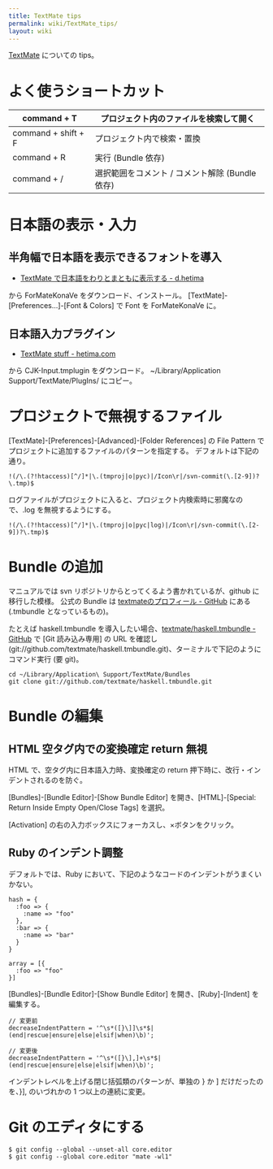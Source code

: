 ```yaml
---
title: TextMate tips
permalink: wiki/TextMate_tips/
layout: wiki
---
```


[TextMate](http://macromates.com/) についての tips。

よく使うショートカット
======================

|command + T|プロジェクト内のファイルを検索して開く|
|-----------|--------------------------------------|
|command + shift + F|プロジェクト内で検索・置換|
|command + R|実行 (Bundle 依存)|
|command + /|選択範囲をコメント / コメント解除 (Bundle 依存)|

日本語の表示・入力
==================

半角幅で日本語を表示できるフォントを導入
----------------------------------------

-   [TextMate で日本語をわりとまともに表示する -
    d.hetima](http://d.hatena.ne.jp/hetima/20061102/1162435711)

から ForMateKonaVe をダウンロード、インストール。
[TextMate]-[Preferences...]-[Font & Colors] で Font を ForMateKonaVe
に。

日本語入力プラグイン
--------------------

-   [TextMate stuff - hetima.com](http://hetima.com/textmate/index.html)

から CJK-Input.tmplugin をダウンロード。 \~/Library/Application
Support/TextMate/PlugIns/ にコピー。

プロジェクトで無視するファイル
==============================

[TextMate]-[Preferences]-[Advanced]-[Folder References] の File Pattern
でプロジェクトに追加するファイルのパターンを指定する。
デフォルトは下記の通り。

    !(/\.(?!htaccess)[^/]*|\.(tmproj|o|pyc)|/Icon\r|/svn-commit(\.[2-9])?\.tmp)$

ログファイルがプロジェクトに入ると、プロジェクト内検索時に邪魔なので、.log
を無視するようにする。

    !(/\.(?!htaccess)[^/]*|\.(tmproj|o|pyc|log)|/Icon\r|/svn-commit(\.[2-9])?\.tmp)$

Bundle の追加
=============

マニュアルでは svn リポジトリからとってくるよう書かれているが、github
に移行した模様。 公式の Bundle は [textmateのプロフィール -
GitHub](https://github.com/textmate) にある (.tmbundle
となっているもの)。

たとえば haskell.tmbundle を導入したい場合、[textmate/haskell.tmbundle -
GitHub](https://github.com/textmate/haskell.tmbundle) で [Git
読み込み専用] の URL を確認し
(git://github.com/textmate/haskell.tmbundle.git)、ターミナルで下記のようにコマンド実行
(要 git)。

    cd ~/Library/Application\ Support/TextMate/Bundles
    git clone git://github.com/textmate/haskell.tmbundle.git

Bundle の編集
=============

HTML 空タグ内での変換確定 return 無視
-------------------------------------

HTML で、空タグ内に日本語入力時、変換確定の return
押下時に、改行・インデントされるのを防ぐ。

[Bundles]-[Bundle Editor]-[Show Bundle Editor] を開き、[HTML]-[Special:
Return Inside Empty Open/Close Tags] を選択。

[Activation] の右の入力ボックスにフォーカスし、×ボタンをクリック。

Ruby のインデント調整
---------------------

デフォルトでは、Ruby
において、下記のようなコードのインデントがうまくいかない。

``` {.ruby}
hash = {
  :foo => {
    :name => "foo"
  },
  :bar => {
    :name => "bar"
  }
}

array = [{
  :foo => "foo"
}]
```

[Bundles]-[Bundle Editor]-[Show Bundle Editor] を開き、[Ruby]-[Indent]
を編集する。

    // 変更前
    decreaseIndentPattern = '^\s*([}\]]\s*$|(end|rescue|ensure|else|elsif|when)\b)';

    // 変更後
    decreaseIndentPattern = '^\s*([}\],]+\s*$|(end|rescue|ensure|else|elsif|when)\b)';

インデントレベルを上げる閉じ括弧類のパターンが、単独の } か ]
だけだったのを、}], のいづれかの 1 つ以上の連続に変更。

Git のエディタにする
====================

``` {.bash}
$ git config --global --unset-all core.editor
$ git config --global core.editor "mate -wl1"
```
